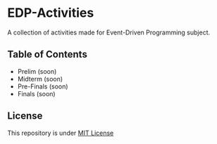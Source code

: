# EDP-Activities

A collection of activities made for Event-Driven Programming subject.

## Table of Contents
- Prelim (soon)
- Midterm (soon)
- Pre-Finals (soon)
- Finals (soon)

## License
This repository is under [MIT License](https://github.com/PheeLeep/EDP-Activities/blob/main/LICENSE)